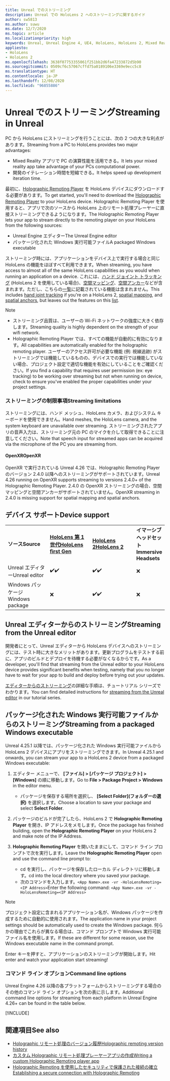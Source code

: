 ```yaml
---
title: Unreal でのストリーミング
description: Unreal での HoloLens 2 へのストリーミングに関するガイド
author: sw5813
ms.author: suwu
ms.date: 12/7/2020
ms.topic: article
ms.localizationpriority: high
keywords: Unreal, Unreal Engine 4, UE4, HoloLens, HoloLens 2, Mixed Reality, ストリーミング, PC, ホログラフィック アプリのリモート処理, Holographic Remoting Player, ドキュメント, Mixed Reality ヘッドセット, Windows Mixed Reality ヘッドセット, 仮想現実ヘッドセット
appliesto:
- HoloLens
- HoloLens 2
ms.openlocfilehash: 3638f07753355061f251bb2d6fa47233872d5b90
ms.sourcegitcommit: 0509cf6c57067cffd75a0189106e3369e9ecc5c8
ms.translationtype: HT
ms.contentlocale: ja-JP
ms.lasthandoff: 12/08/2020
ms.locfileid: "96855886"
---
```

# <a name="streaming-in-unreal"></a><span data-ttu-id="000d7-104">Unreal でのストリーミング</span><span class="sxs-lookup"><span data-stu-id="000d7-104">Streaming in Unreal</span></span>

<span data-ttu-id="000d7-105">PC から HoloLens にストリーミングを行うことには、次の 2 つの大きな利点があります。</span><span class="sxs-lookup"><span data-stu-id="000d7-105">Streaming from a PC to HoloLens provides two major advantages:</span></span> 
* <span data-ttu-id="000d7-106">Mixed Reality アプリで PC の演算性能を活用できる。</span><span class="sxs-lookup"><span data-stu-id="000d7-106">It lets your mixed reality app take advantage of your PCs computational power.</span></span> 
* <span data-ttu-id="000d7-107">開発のイテレーション時間を短縮できる。</span><span class="sxs-lookup"><span data-stu-id="000d7-107">It helps speed up development iteration time.</span></span> 

<span data-ttu-id="000d7-108">最初に、[Holographic Remoting Player](../platform-capabilities-and-apis/holographic-remoting-player.md) を HoloLens デバイスにダウンロードする必要があります。</span><span class="sxs-lookup"><span data-stu-id="000d7-108">To get started, you'll need to download the [Holographic Remoting Player](../platform-capabilities-and-apis/holographic-remoting-player.md) to your HoloLens device.</span></span> <span data-ttu-id="000d7-109">Holographic Remoting Player を使用すると、アプリで次のソースから HoloLens 上のリモート処理プレーヤーに直接ストリーミングできるようになります。</span><span class="sxs-lookup"><span data-stu-id="000d7-109">The Holographic Remoting Player lets your app to stream  directly to the remoting player on your HoloLens from the following sources:</span></span>

* <span data-ttu-id="000d7-110">Unreal Engine エディター</span><span class="sxs-lookup"><span data-stu-id="000d7-110">The Unreal Engine editor</span></span>
* <span data-ttu-id="000d7-111">パッケージ化された Windows 実行可能ファイル</span><span class="sxs-lookup"><span data-stu-id="000d7-111">A packaged Windows executable</span></span> 

<span data-ttu-id="000d7-112">ストリーミング時には、アプリケーションをデバイス上で実行する場合と同じ HoloLens の機能をほぼすべて利用できます。</span><span class="sxs-lookup"><span data-stu-id="000d7-112">When streaming, you have access to almost all of the same HoloLens capabilities as you would when running an application on a device.</span></span> <span data-ttu-id="000d7-113">これには、[ハンド ジョイント トラッキング](unreal-hand-tracking.md) (HoloLens 2 を使用している場合)、[空間マッピング](unreal-spatial-mapping.md)、[空間アンカー](unreal-spatial-anchors.md)などが含まれます。ただし、こちらの[一覧](../platform-capabilities-and-apis/holographic-remoting-troubleshooting.md)に記載されている機能は含まれません。</span><span class="sxs-lookup"><span data-stu-id="000d7-113">This includes [hand joint tracking](unreal-hand-tracking.md) if you're on a HoloLens 2, [spatial mapping](unreal-spatial-mapping.md), and [spatial anchors](unreal-spatial-anchors.md), but leaves out the features on this [list](../platform-capabilities-and-apis/holographic-remoting-troubleshooting.md).</span></span> 

> [!NOTE]
> * <span data-ttu-id="000d7-114">ストリーミング品質は、ユーザーの Wi-Fi ネットワークの強度に大きく依存します。</span><span class="sxs-lookup"><span data-stu-id="000d7-114">Streaming quality is highly dependent on the strength of your wifi network.</span></span>
> * <span data-ttu-id="000d7-115">Holographic Remoting Player では、すべての機能が自動的に有効になります。</span><span class="sxs-lookup"><span data-stu-id="000d7-115">All capabilities are automatically enabled for the holographic remoting player.</span></span> <span data-ttu-id="000d7-116">ユーザーのアクセス許可が必要な機能 (例: 視線追跡) がストリーミングでは機能しているものの、デバイスでの実行では機能していない場合、プロジェクト設定で適切な機能を有効にしていることをご確認ください。</span><span class="sxs-lookup"><span data-stu-id="000d7-116">If you find a capability that requires user permission (ex: eye tracking) to be working over streaming but not when running on device, check to ensure you've enabled the proper capabilities under your project settings.</span></span>

### <a name="streaming-limitations"></a><span data-ttu-id="000d7-117">ストリーミングの制限事項</span><span class="sxs-lookup"><span data-stu-id="000d7-117">Streaming limitations</span></span>

<span data-ttu-id="000d7-118">ストリーミングには、ハンド メッシュ、HoloLens カメラ、およびシステム キーボードを使用できません。</span><span class="sxs-lookup"><span data-stu-id="000d7-118">Hand meshes, the HoloLens camera, and the system keyboard are unavailable over streaming.</span></span> <span data-ttu-id="000d7-119">ストリーミングされたアプリの音声入力は、ストリーミング元の PC のマイクを介して取得できることに注意してください。</span><span class="sxs-lookup"><span data-stu-id="000d7-119">Note that speech input for streamed apps can be acquired via the microphone of the PC you are streaming from.</span></span>

#### <a name="openxr"></a><span data-ttu-id="000d7-120">OpenXR</span><span class="sxs-lookup"><span data-stu-id="000d7-120">OpenXR</span></span>

<span data-ttu-id="000d7-121">OpenXR で実行されている Unreal 4.26 では、Holographic Remoting Player のバージョン 2.4.0 以降へのストリーミングがサポートされています。</span><span class="sxs-lookup"><span data-stu-id="000d7-121">Unreal 4.26 running on OpenXR supports streaming to versions 2.4.0+ of the Holographic Remoting Player.</span></span> <span data-ttu-id="000d7-122">2\.4.0 の OpenXR ストリーミングの場合、空間マッピングと空間アンカーがサポートされていません。</span><span class="sxs-lookup"><span data-stu-id="000d7-122">OpenXR streaming in 2.4.0 is missing support for spatial mapping and spatial anchors.</span></span> 

## <a name="device-support"></a><span data-ttu-id="000d7-123">デバイス サポート</span><span class="sxs-lookup"><span data-stu-id="000d7-123">Device support</span></span>

<table>
    <colgroup>
    <col width="33%" />
    <col width="33%" />
    <col width="33%" />
    </colgroup>
    <tr>
        <td><span data-ttu-id="000d7-124"><strong>ソース</strong></span><span class="sxs-lookup"><span data-stu-id="000d7-124"><strong>Source</strong></span></span></td>
        <td><span data-ttu-id="000d7-125"><a href="https://docs.microsoft.com/hololens/hololens1-hardware"><strong>HoloLens 第 1 世代</strong></a></span><span class="sxs-lookup"><span data-stu-id="000d7-125"><a href="https://docs.microsoft.com/hololens/hololens1-hardware"><strong>HoloLens first Gen</strong></a></span></span></td>
        <td><span data-ttu-id="000d7-126"><a href="https://www.microsoft.com/hololens/hardware"><strong>HoloLens 2</strong></a></span><span class="sxs-lookup"><span data-stu-id="000d7-126"><a href="https://www.microsoft.com/hololens/hardware"><strong>HoloLens 2</strong></a></span></span></td>
        <td><span data-ttu-id="000d7-127"><strong>イマーシブ ヘッドセット</strong></span><span class="sxs-lookup"><span data-stu-id="000d7-127"><strong>Immersive Headsets</strong></span></span></td>
    </tr>
     <tr>
        <td><span data-ttu-id="000d7-128">Unreal エディター</span><span class="sxs-lookup"><span data-stu-id="000d7-128">Unreal editor</span></span></td>
        <td><span data-ttu-id="000d7-129">✔️</span><span class="sxs-lookup"><span data-stu-id="000d7-129">✔️</span></span></td>
        <td><span data-ttu-id="000d7-130">✔️</span><span class="sxs-lookup"><span data-stu-id="000d7-130">✔️</span></span></td>
        <td>❌</td>
    </tr>
    <tr>
        <td><span data-ttu-id="000d7-131">Windows パッケージ</span><span class="sxs-lookup"><span data-stu-id="000d7-131">Windows package</span></span></td>
        <td>❌</td>
        <td><span data-ttu-id="000d7-132">✔️</span><span class="sxs-lookup"><span data-stu-id="000d7-132">✔️</span></span></td>
        <td>❌</td>
    </tr>

</table>

## <a name="streaming-from-the-unreal-editor"></a><span data-ttu-id="000d7-133">Unreal エディターからのストリーミング</span><span class="sxs-lookup"><span data-stu-id="000d7-133">Streaming from the Unreal editor</span></span>

<span data-ttu-id="000d7-134">開発者にとって、Unreal エディターから HoloLens デバイスへのストリーミングには、テスト時に大きなメリットがあります。更新プログラムをテストする前に、アプリのビルドとデプロイを待機する必要がなくなるからです。</span><span class="sxs-lookup"><span data-stu-id="000d7-134">As a developer, you'll find that streaming from the Unreal editor to your HoloLens device provides significant benefits when testing, namely that you no longer have to wait for your app to build and deploy before trying out your updates.</span></span>

<span data-ttu-id="000d7-135">[ エディターからのストリーミング](tutorials/unreal-uxt-ch6.md#device-only-streaming)の詳細な手順は、チュートリアル シリーズでわかります。</span><span class="sxs-lookup"><span data-stu-id="000d7-135">You can find detailed instructions for [streaming from the Unreal editor](tutorials/unreal-uxt-ch6.md#device-only-streaming) in our tutorial series.</span></span>

## <a name="streaming-from-a-packaged-windows-executable"></a><span data-ttu-id="000d7-136">パッケージ化された Windows 実行可能ファイルからのストリーミング</span><span class="sxs-lookup"><span data-stu-id="000d7-136">Streaming from a packaged Windows executable</span></span>

<span data-ttu-id="000d7-137">Unreal 4.25.1 以降では、パッケージ化された Windows 実行可能ファイルから HoloLens 2 デバイスにアプリをストリーミングできます。</span><span class="sxs-lookup"><span data-stu-id="000d7-137">In Unreal 4.25.1 and onwards, you can stream your app to a HoloLens 2 device from a packaged Windows executable:</span></span> 

1. <span data-ttu-id="000d7-138">エディター メニューで、 **[ファイル] > [パッケージ プロジェクト] > [Windows]** の順に移動します。</span><span class="sxs-lookup"><span data-stu-id="000d7-138">Go to **File > Package Project > Windows** in the editor menu.</span></span> 
    * <span data-ttu-id="000d7-139">パッケージを保存する場所を選択し、 **[Select Folder]\(フォルダーの選択\)** を選択します。</span><span class="sxs-lookup"><span data-stu-id="000d7-139">Choose a location to save your package and select **Select Folder**.</span></span>

2. <span data-ttu-id="000d7-140">パッケージのビルドが完了したら、HoloLens 2 で **Holographic Remoting Player** を開き、IP アドレスをメモします。</span><span class="sxs-lookup"><span data-stu-id="000d7-140">Once the package has finished building, open the **Holographic Remoting Player** on your HoloLens 2 and make note of the IP Address.</span></span> 
3. <span data-ttu-id="000d7-141">**Holographic Remoting Player** を開いたままにして、コマンド ライン プロンプトで次を実行します。</span><span class="sxs-lookup"><span data-stu-id="000d7-141">Leave the **Holographic Remoting Player** open and use the command line prompt to:</span></span> 
    * <span data-ttu-id="000d7-142">cd を実行し、パッケージを保存したローカル ディレクトリに移動します。</span><span class="sxs-lookup"><span data-stu-id="000d7-142">cd into the local directory where you saved your package.</span></span>
    * <span data-ttu-id="000d7-143">次のコマンドを入力します。`<App Name>.exe -vr -HoloLensRemoting=<IP Address>`</span><span class="sxs-lookup"><span data-stu-id="000d7-143">Enter the following command: `<App Name>.exe -vr -HoloLensRemoting=<IP Address>`</span></span>

> [!NOTE]
> <span data-ttu-id="000d7-144">プロジェクト設定に含まれるアプリケーション名が、Windows パッケージを作成するために自動的に使用されます。</span><span class="sxs-lookup"><span data-stu-id="000d7-144">The application name in your project settings should be automatically used to create the Windows package.</span></span> <span data-ttu-id="000d7-145">何らかの理由でこれらが異なる場合は、コマンド プロンプトで Windows 実行可能ファイル名を使用します。</span><span class="sxs-lookup"><span data-stu-id="000d7-145">If these are different for some reason, use the Windows executable name in the command prompt.</span></span>

<span data-ttu-id="000d7-146">Enter キーを押すと、アプリケーションのストリーミングが開始します。</span><span class="sxs-lookup"><span data-stu-id="000d7-146">Hit enter and watch your application start streaming!</span></span>

### <a name="command-line-options"></a><span data-ttu-id="000d7-147">コマンド ライン オプション</span><span class="sxs-lookup"><span data-stu-id="000d7-147">Command line options</span></span>

<span data-ttu-id="000d7-148">Unreal Engine 4.26 以降の各プラットフォームからストリーミングする場合のその他のコマンド ライン オプションを次の表に示します。</span><span class="sxs-lookup"><span data-stu-id="000d7-148">Additional command line options for streaming from each platform in Unreal Engine 4.26+ can be found in the table below.</span></span> 

[!INCLUDE[](includes/tabs-streaming-args.md)]

## <a name="see-also"></a><span data-ttu-id="000d7-149">関連項目</span><span class="sxs-lookup"><span data-stu-id="000d7-149">See also</span></span>

* [<span data-ttu-id="000d7-150">Holographic リモート処理のバージョン履歴</span><span class="sxs-lookup"><span data-stu-id="000d7-150">Holographic remoting version history</span></span>](../platform-capabilities-and-apis/holographic-remoting-version-history.md)
* [<span data-ttu-id="000d7-151">カスタム Holographic リモート処理プレーヤーアプリの作成</span><span class="sxs-lookup"><span data-stu-id="000d7-151">Writing a custom Holographic Remoting player app</span></span>](../platform-capabilities-and-apis/holographic-remoting-create-player.md)
* [<span data-ttu-id="000d7-152">Holographic Remoting を使用したセキュリティで保護された接続の確立</span><span class="sxs-lookup"><span data-stu-id="000d7-152">Establishing a secure connection with Holographic Remoting</span></span>](../platform-capabilities-and-apis/holographic-remoting-secure-connection.md)
